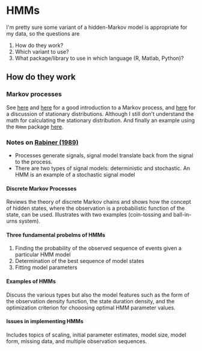 


HMMs
========================================================
I'm pretty sure some variant of a hidden-Markov model is appropriate for my data, so the questions are 

1. How do they work?
2. Which variant to use?
3. What package/library to use in which language (R, Matlab, Python)?

## How do they work 

### Markov processes
See [here](http://statisticalrecipes.blogspot.com/search/label/Markov%20chains) and [here](http://stats.stackexchange.com/questions/165/how-would-you-explain-markov-chain-monte-carlo-mcmc-to-a-layperson) for a good introduction to a Markov process, and [here](http://statisticalrecipes.blogspot.com/search/label/Markov%20chains#uds-search-results) for a discussion of stationary distributions. Although I still don't understand the math for calculating the stationary distribution. And finally an example using the `RHmm` package [here](https://gist.github.com/keithshep/438217).


### Notes on <a href="http://dx.doi.org/10.1109/5.18626">Rabiner (1989)</a>

+ Processes generate signals, signal model translate back from the signal to the process. 
+ There are two types of signal models: deterministic and stochastic. An HMM is an example of a stochastic signal model

#### Discrete Markov Processes
Reviews the theory of discrete Markov chains and shows how the concept of hidden states, where the observation is a probabilistic function of the state, can be used. Illustrates with two examples (coin-tossing and ball-in-urns system).


#### Three fundamental probelms of HMMs
1. Finding the probability of the observed sequence of events given a particular HMM model
2. Determination of the best sequence of model states
3. Fitting model parameters

#### Examples of HMMs
Discuss the various types but also the model features such as the form of the observation density function, the state duration density, and the optimization criterion for chooosing optimal HMM parameter values. 

#### Issues in implementing HMMs 
Includes topics of scaling, initial parameter estimates, model size, model form, missing data, and multiple observation sequences. 

